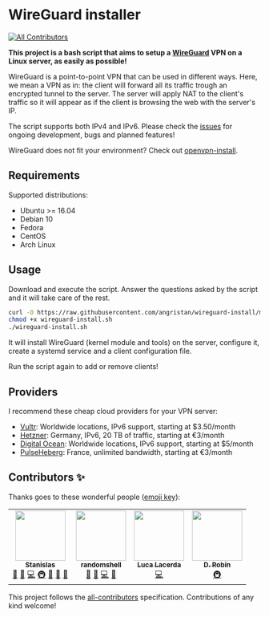 # WireGuard installer

<!-- ALL-CONTRIBUTORS-BADGE:START - Do not remove or modify this section -->
[![All Contributors](https://img.shields.io/badge/all_contributors-4-orange.svg?style=flat-square)](#contributors-)
<!-- ALL-CONTRIBUTORS-BADGE:END -->

**This project is a bash script that aims to setup a [WireGuard](https://www.wireguard.com/) VPN on a Linux server, as easily as possible!**

WireGuard is a point-to-point VPN that can be used in different ways. Here, we mean a VPN as in: the client will forward all its traffic trough an encrypted tunnel to the server.
The server will apply NAT to the client's traffic so it will appear as if the client is browsing the web with the server's IP.

The script supports both IPv4 and IPv6. Please check the [issues](https://github.com/angristan/wireguard-install/issues) for ongoing development, bugs and planned features!

WireGuard does not fit your environment? Check out [openvpn-install](https://github.com/angristan/openvpn-install).

## Requirements

Supported distributions:

- Ubuntu >= 16.04
- Debian 10
- Fedora
- CentOS
- Arch Linux

## Usage

Download and execute the script. Answer the questions asked by the script and it will take care of the rest.

```bash
curl -O https://raw.githubusercontent.com/angristan/wireguard-install/master/wireguard-install.sh
chmod +x wireguard-install.sh
./wireguard-install.sh
```

It will install WireGuard (kernel module and tools) on the server, configure it, create a systemd service and a client configuration file.

Run the script again to add or remove clients!

## Providers

I recommend these cheap cloud providers for your VPN server:

- [Vultr](https://goo.gl/Xyd1Sc): Worldwide locations, IPv6 support, starting at \$3.50/month
- [Hetzner](https://hetzner.cloud/?ref=ywtlvZsjgeDq): Germany, IPv6, 20 TB of traffic, starting at €3/month
- [Digital Ocean](https://goo.gl/qXrNLK): Worldwide locations, IPv6 support, starting at \$5/month
- [PulseHeberg](https://goo.gl/76yqW5): France, unlimited bandwidth, starting at €3/month

## Contributors ✨

Thanks goes to these wonderful people ([emoji key](https://allcontributors.org/docs/en/emoji-key)):

<!-- ALL-CONTRIBUTORS-LIST:START - Do not remove or modify this section -->
<!-- prettier-ignore-start -->
<!-- markdownlint-disable -->
<table>
  <tr>
    <td align="center"><a href="https://stanislas.blog/"><img src="https://avatars1.githubusercontent.com/u/11699655?v=4?s=100" width="100px;" alt=""/><br /><sub><b>Stanislas</b></sub></a><br /><a href="#question-angristan" title="Answering Questions">💬</a> <a href="https://github.com/angristan/wireguard-install/issues?q=author%3Aangristan" title="Bug reports">🐛</a> <a href="https://github.com/angristan/wireguard-install/commits?author=angristan" title="Code">💻</a> <a href="#infra-angristan" title="Infrastructure (Hosting, Build-Tools, etc)">🚇</a> <a href="#maintenance-angristan" title="Maintenance">🚧</a> <a href="#projectManagement-angristan" title="Project Management">📆</a> <a href="https://github.com/angristan/wireguard-install/pulls?q=is%3Apr+reviewed-by%3Aangristan" title="Reviewed Pull Requests">👀</a></td>
    <td align="center"><a href="https://keybase.io/randomshell"><img src="https://avatars3.githubusercontent.com/u/43271778?v=4?s=100" width="100px;" alt=""/><br /><sub><b>randomshell</b></sub></a><br /><a href="#question-randomshell" title="Answering Questions">💬</a> <a href="https://github.com/angristan/wireguard-install/issues?q=author%3Arandomshell" title="Bug reports">🐛</a> <a href="https://github.com/angristan/wireguard-install/commits?author=randomshell" title="Code">💻</a> <a href="https://github.com/angristan/wireguard-install/pulls?q=is%3Apr+reviewed-by%3Arandomshell" title="Reviewed Pull Requests">👀</a></td>
    <td align="center"><a href="https://github.com/lucawen"><img src="https://avatars2.githubusercontent.com/u/1365208?v=4?s=100" width="100px;" alt=""/><br /><sub><b>Luca Lacerda</b></sub></a><br /><a href="https://github.com/angristan/wireguard-install/commits?author=lucawen" title="Code">💻</a></td>
    <td align="center"><a href="https://github.com/robiiinos"><img src="https://avatars1.githubusercontent.com/u/16455953?v=4?s=100" width="100px;" alt=""/><br /><sub><b>D. Robin</b></sub></a><br /><a href="#infra-robiiinos" title="Infrastructure (Hosting, Build-Tools, etc)">🚇</a></td>
  </tr>
</table>

<!-- markdownlint-enable -->
<!-- prettier-ignore-end -->
<!-- ALL-CONTRIBUTORS-LIST:END -->

This project follows the [all-contributors](https://github.com/all-contributors/all-contributors) specification. Contributions of any kind welcome!

